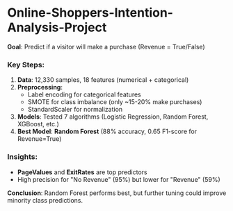 # Online-Shoppers-Intention-Analysis-Project


**Goal**: Predict if a visitor will make a purchase (Revenue = True/False)  

### Key Steps:  
1. **Data**: 12,330 samples, 18 features (numerical + categorical)  
2. **Preprocessing**:  
   - Label encoding for categorical features  
   - SMOTE for class imbalance (only ~15-20% make purchases)  
   - StandardScaler for normalization  
3. **Models**: Tested 7 algorithms (Logistic Regression, Random Forest, XGBoost, etc.)  
4. **Best Model**: **Random Forest** (88% accuracy, 0.65 F1-score for Revenue=True)  

### Insights:  
- **PageValues** and **ExitRates** are top predictors  
- High precision for "No Revenue" (95%) but lower for "Revenue" (59%)  

**Conclusion**: Random Forest performs best, but further tuning could improve minority class predictions.  


